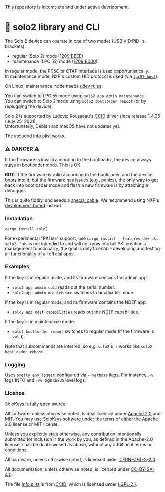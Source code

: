 This repository is incomplete and under active development.

# 🐝 solo2 library and CLI

The Solo 2 device can operate in one of two modes (USB VID:PID in brackets):
- regular (Solo 2) mode ([1209:BEEE][beee-pid])
- maintenance (LPC 55) mode ([1209:B000][b000-pid])

In regular mode, the PCSC or CTAP interface is used opportunistically.  
In maintenance mode, NXP's custom HID protocol is used (via [`lpc55-host`][lpc55-host]).

On Linux, maintenance mode needs [udev rules][udev-rules].

You can switch to LPC 55 mode using `solo2 app admin maintenance`  
You can switch to Solo 2 mode using `solo2 bootloader reboot` (or by replugging the device).

Solo 2 is supported by Ludovic Rousseau's [CCID][solokeys-ccid] driver since release 1.4.35 (July 25, 2021).  
Unfortunately, Debian and macOS have not updated yet.

The included [Info.plist](Info.plist) works.

[beee-pid]: https://pid.codes/1209/BEEE/
[b000-pid]: https://pid.codes/1209/B000/
[lpc55-host]: https://docs.rs/lpc55
[solokeys-ccid]: https://ccid.apdu.fr/ccid/shouldwork.html#0x12090xBEEE
[udev-rules]: https://github.com/solokeys/solo2-cli/blob/main/70-solo2.rules

### ⚠ DANGER ⚠

If the firmware is invalid according to the bootloader, the device always stays in bootloader mode. This is OK.

**BUT**: If the firmware is valid according to the bootloader, and the device boots into it, but the firmware has issues
(e.g., panics), the only way to get back into bootloader mode and flash a new firmware is by attaching a debugger.

This is quite fiddly, and needs a [special cable][tag-connect].
We recommend using NXP's [development board][dev-board] instead.

[tag-connect]: https://www.tag-connect.com/product/tc2030-ctx-nl-6-pin-no-legs-cable-with-10-pin-micro-connector-for-cortex-processors
[dev-board]: https://www.nxp.com/design/development-boards/lpcxpresso-boards/lpcxpresso55s69-development-board:LPC55S69-EVK

### Installation

```
cargo install solo2
```

For experimental "PKI lite" support, use `cargo install --features dev-pki solo2`.
This is not intended to and will not grow into full PKI creation + management functionality,
the goal is only to enable developing and testing all functionality of all official apps.

### Examples

If the key is in regular mode, and its firmware contains the admin app:
- `solo2 app admin uuid` reads out the serial number.
- `solo2 app admin maintenance` switches to bootloader mode.

If the key is in regular mode, and its firmware contains the NDEF app:
- `solo2 app ndef capabilities` reads out the NDEF capabilities.

If the key is in maintenance mode:
- `solo2 bootloader reboot` switches to regular mode (if the firmware is valid).

Note that subcommands are inferred, so e.g. `solo2 b r` works like `solo2 bootloader reboot`.


### Logging

Uses [`pretty_env_logger`][pretty-env-logger], configured via `--verbose` flags.
For instance, `-v` logs INFO and `-vv` logs `DEBUG` level logs.

[pretty-env-logger]: https://docs.rs/pretty_env_logger/


### License

SoloKeys is fully open source.

All software, unless otherwise noted, is dual licensed under [Apache 2.0](LICENSE-APACHE) and [MIT](LICENSE-MIT).
You may use SoloKeys software under the terms of either the Apache 2.0 license or MIT license.

Unless you explicitly state otherwise, any contribution intentionally submitted for inclusion in the work by you, as defined in the Apache-2.0 license, shall be dual licensed as above, without any additional terms or conditions.

All hardware, unless otherwise noted, is licensed under [CERN-OHL-S-2.0](https://spdx.org/licenses/CERN-OHL-S-2.0.html).

All documentation, unless otherwise noted, is licensed under [CC-BY-SA-4.0](https://spdx.org/licenses/CC-BY-SA-4.0.html).

The file [Info.plist](Info.plist) is from [CCID][ccid-git], which is licensed under [LGPL-2.1][ccid-license].

[ccid-git]: https://salsa.debian.org/rousseau/CCID
[ccid-license]: https://salsa.debian.org/rousseau/CCID/-/blob/master/COPYING
